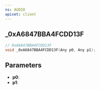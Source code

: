 ```yaml
---
ns: AUDIO
apiset: client
---
```

## _0xA6847BBA4FCDD13F

```c
// 0xA6847BBA4FCDD13F
void _0xA6847BBA4FCDD13F(Any p0, Any p1);
```


## Parameters
* **p0**:
* **p1**: